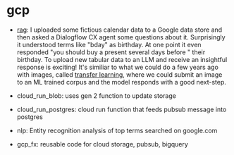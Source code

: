 # gcp


- [rag](https://github.com/mondayn/gcp/blob/main/rag.ipynb): I uploaded some fictious calendar data to a Google data store and then asked a Dialogflow CX agent some questions about it.  Surprisingly it understood terms like "bday" as birthday.  At one point it even responded "you should buy a present several days before " their birthday.  To upload new tabular data to an LLM and receive an insightful response is exciting!  It's similiar to what we could do a few years ago with images, called [transfer learning](https://github.com/mondayn/py/blob/master/transferLearning.ipynb), where we could submit an image to an ML trained corpus and the model responds with a good next-step.

- cloud_run_blob: uses gen 2 function to update storage

- cloud_run_postgres: cloud run function that feeds pubsub message into postgres

- nlp: Entity recognition analysis of top terms searched on google.com

- gcp_fx: reusable code for cloud storage, pubsub, bigquery